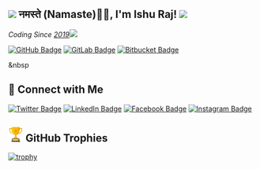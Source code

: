 <h2><img src="https://emojis.slackmojis.com/emojis/images/1531849430/4246/blob-sunglasses.gif?1531849430" width="30"/> नमस्ते (Namaste)🙏🏻, I'm Ishu Raj! <img src="https://media.giphy.com/media/12oufCB0MyZ1Go/giphy.gif" width="50"></h2>

<p><em>Coding Since <a href="#">2019</a><img src="https://media.giphy.com/media/WUlplcMpOCEmTGBtBW/giphy.gif" width="30"> 
</em></p>

[![GitHub Badge](https://img.shields.io/badge/GitHub-100000?style=for-the-badge&logo=github&logoColor=white)](https://github.com/RajIshu)
[![GitLab Badge](https://img.shields.io/badge/GitLab-330F63?style=for-the-badge&logo=gitlab&logoColor=white)](https://gitlab.com/gokuishu57)
[![Bitbucket Badge](https://img.shields.io/badge/Bitbucket-330F63?style=for-the-badge&logo=bitbucket&logoColor=white)](https://bitbucket.org/rajishu/)

&nbsp  
## &#x1F44B; Connect with Me

[![Twitter Badge](https://img.shields.io/badge/Twitter-1DA1F2?style=for-the-badge&logo=twitter&logoColor=white)](https://twitter.com/RajIshu07)
[![LinkedIn Badge](https://img.shields.io/badge/LinkedIn-0077B5?style=for-the-badge&logo=linkedin&logoColor=white)](https://www.linkedin.com/in/rajishu7/)
[![Facebook Badge](https://img.shields.io/badge/Facebook-1877F2?style=for-the-badge&logo=facebook&logoColor=white)](https://www.facebook.com/ishu.raj.9849/)
[![Instagram Badge](https://img.shields.io/badge/Instagram-E4405F?style=for-the-badge&logo=instagram&logoColor=white)](https://www.instagram.com/_raftaar_._/)


## <img src="https://github.com/RajIshu/RajIshu/blob/main/trophy.gif" width="30"/> GitHub Trophies

<!-- ## 	:trophy:GitHub Trophies -->

[![trophy](https://github-profile-trophy.vercel.app/?username=RajIshu&theme=radical&row=1)](https://github.com/RajIshu)

<!--
**RajIshu/RajIshu** is a ✨ _special_ ✨ repository because its `README.md` (this file) appears on your GitHub profile.

Here are some ideas to get you started:

- 🔭 I’m currently working on ...
- 🌱 I’m currently learning ...
- 👯 I’m looking to collaborate on ...
- 🤔 I’m looking for help with ...
- 💬 Ask me about ...
- 📫 How to reach me: ...
- 😄 Pronouns: ...
- ⚡ Fun fact: ...
-->
